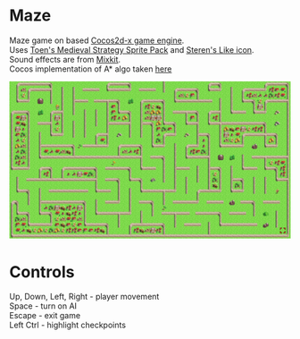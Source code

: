 # Maze
Maze game on based [Cocos2d-x game engine](https://github.com/cocos2d/cocos2d-x).  
Uses [Toen's Medieval Strategy Sprite Pack](https://opengameart.org/content/toens-medieval-strategy-sprite-pack-v10-16x16) and [Steren's Like icon](https://openclipart.org/detail/91753/thumb-up-like).  
Sound effects are from [Mixkit](https://mixkit.co/free-sound-effects/game/).  
Cocos implementation of A* algo taken [here](https://github.com/waitingfy/Cocos2d-x_PathFinding/tree/master/PathFinding)  
  
![image_1](https://raw.githubusercontent.com/lxxxxl/maze/master/screenshot.png?raw=true)

# Controls
Up, Down, Left, Right - player movement  
Space - turn on AI  
Escape - exit game  
Left Ctrl - highlight checkpoints
